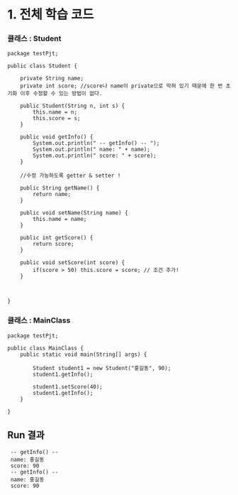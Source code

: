 # 1. 전체 학습 코드
### 클래스 : Student	
	package testPjt;
	
	public class Student {
		
		private String name;
		private int score; //score나 name이 private으로 막혀 있기 때문에 한 번 초기화 이후 수정할 수 있는 방법이 없다.
		
		public Student(String n, int s) {
			this.name = n;
			this.score = s;
		}
		
		public void getInfo() {
			System.out.println(" -- getInfo() -- ");
			System.out.println(" name: " + name);
			System.out.println(" score: " + score);
		}
	
		//수정 가능하도록 getter & setter !
		
		public String getName() {
			return name;
		}
	
		public void setName(String name) {
			this.name = name;
		}
	
		public int getScore() {
			return score;
		}
	
		public void setScore(int score) {
			if(score > 50) this.score = score; // 조건 추가! 
		}
		
		
		
	}


### 클래스 : MainClass

	package testPjt;
	
	public class MainClass {
		public static void main(String[] args) {
			
			Student student1 = new Student("홍길동", 90);
		    student1.getInfo();
	
		    student1.setScore(40);
		    student1.getInfo();
		}
	
	}



## Run 결과
	 -- getInfo() -- 
	 name: 홍길동
	 score: 90
	 -- getInfo() -- 
	 name: 홍길동
	 score: 90
